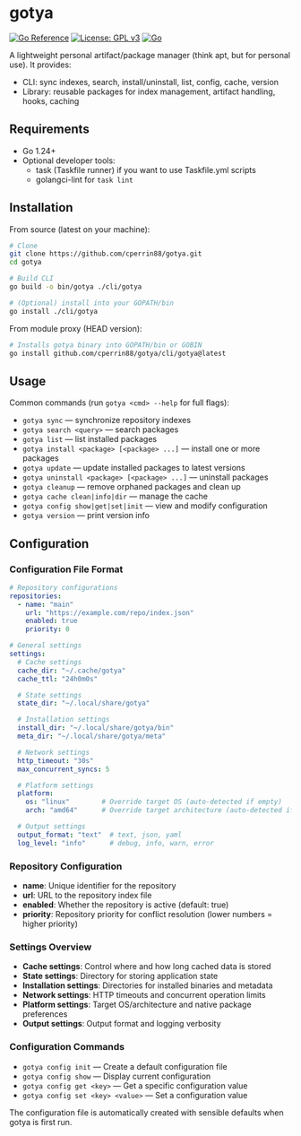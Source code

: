 # gotya

[![Go Reference](https://pkg.go.dev/badge/github.com/cperrin88/gotya.svg)](https://pkg.go.dev/github.com/cperrin88/gotya)
[![License: GPL v3](https://img.shields.io/badge/License-GPLv3-blue.svg)](https://www.gnu.org/licenses/gpl-3.0)
[![Go](https://github.com/cperrin88/gotya/actions/workflows/go.yml/badge.svg)](https://github.com/cperrin88/gotya/actions/workflows/go.yml)

A lightweight personal artifact/package manager (think apt, but for personal use). It provides:
- CLI: sync indexes, search, install/uninstall, list, config, cache, version
- Library: reusable packages for index management, artifact handling, hooks, caching

## Requirements

- Go 1.24+
- Optional developer tools:
  - task (Taskfile runner) if you want to use Taskfile.yml scripts
  - golangci-lint for `task lint`

## Installation

From source (latest on your machine):

```bash
# Clone
git clone https://github.com/cperrin88/gotya.git
cd gotya

# Build CLI
go build -o bin/gotya ./cli/gotya

# (Optional) install into your GOPATH/bin
go install ./cli/gotya
```

From module proxy (HEAD version):

```bash
# Installs gotya binary into GOPATH/bin or GOBIN
go install github.com/cperrin88/gotya/cli/gotya@latest
```

## Usage

Common commands (run `gotya <cmd> --help` for full flags):

- `gotya sync` — synchronize repository indexes
- `gotya search <query>` — search packages
- `gotya list` — list installed packages
- `gotya install <package> [<package> ...]` — install one or more packages
- `gotya update` — update installed packages to latest versions
- `gotya uninstall <package> [<package> ...]` — uninstall packages
- `gotya cleanup` — remove orphaned packages and clean up
- `gotya cache clean|info|dir` — manage the cache
- `gotya config show|get|set|init` — view and modify configuration
- `gotya version` — print version info

## Configuration

### Configuration File Format

```yaml
# Repository configurations
repositories:
  - name: "main"
    url: "https://example.com/repo/index.json"
    enabled: true
    priority: 0

# General settings
settings:
  # Cache settings
  cache_dir: "~/.cache/gotya"
  cache_ttl: "24h0m0s"

  # State settings
  state_dir: "~/.local/share/gotya"

  # Installation settings
  install_dir: "~/.local/share/gotya/bin"
  meta_dir: "~/.local/share/gotya/meta"

  # Network settings
  http_timeout: "30s"
  max_concurrent_syncs: 5

  # Platform settings
  platform:
    os: "linux"        # Override target OS (auto-detected if empty)
    arch: "amd64"      # Override target architecture (auto-detected if empty)

  # Output settings
  output_format: "text"  # text, json, yaml
  log_level: "info"      # debug, info, warn, error
```

### Repository Configuration

- **name**: Unique identifier for the repository
- **url**: URL to the repository index file
- **enabled**: Whether the repository is active (default: true)
- **priority**: Repository priority for conflict resolution (lower numbers = higher priority)

### Settings Overview

- **Cache settings**: Control where and how long cached data is stored
- **State settings**: Directory for storing application state
- **Installation settings**: Directories for installed binaries and metadata
- **Network settings**: HTTP timeouts and concurrent operation limits
- **Platform settings**: Target OS/architecture and native package preferences
- **Output settings**: Output format and logging verbosity

### Configuration Commands

- `gotya config init` — Create a default configuration file
- `gotya config show` — Display current configuration
- `gotya config get <key>` — Get a specific configuration value
- `gotya config set <key> <value>` — Set a configuration value

The configuration file is automatically created with sensible defaults when gotya is first run.
